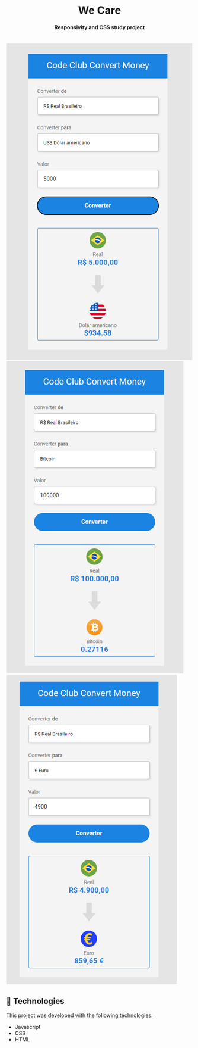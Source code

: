 <h1 align="center">We Care</h1>

<h4 align="center">
  Responsivity and CSS study project
</h4>
<br>

<img src="https://github.com/joaquimpferreira/convert-money/blob/main/assets/preview%20capture%20dolar.png?raw=true">
<img src="https://github.com/joaquimpferreira/convert-money/blob/main/assets/preview%20capture%20bitcoin.png?raw=true">
<img src="https://github.com/joaquimpferreira/convert-money/blob/main/assets/preview%20capture%20euro.png?raw=true">
<br>

<p align="center">
</p>

## :rocket: Technologies

This project was developed with the following technologies:

- Javascript
- CSS
- HTML
